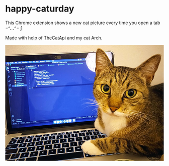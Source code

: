 # happy-caturday

This Chrome extension shows a new cat picture every time you open a tab =^._.^= ∫

Made with help of [TheCatApi](https://docs.thecatapi.com/#thecatapi--developer-experience) and my cat Arch.

![Arch](https://github.com/khralovich/happy-caturday/blob/main/img/arch.jpg)


